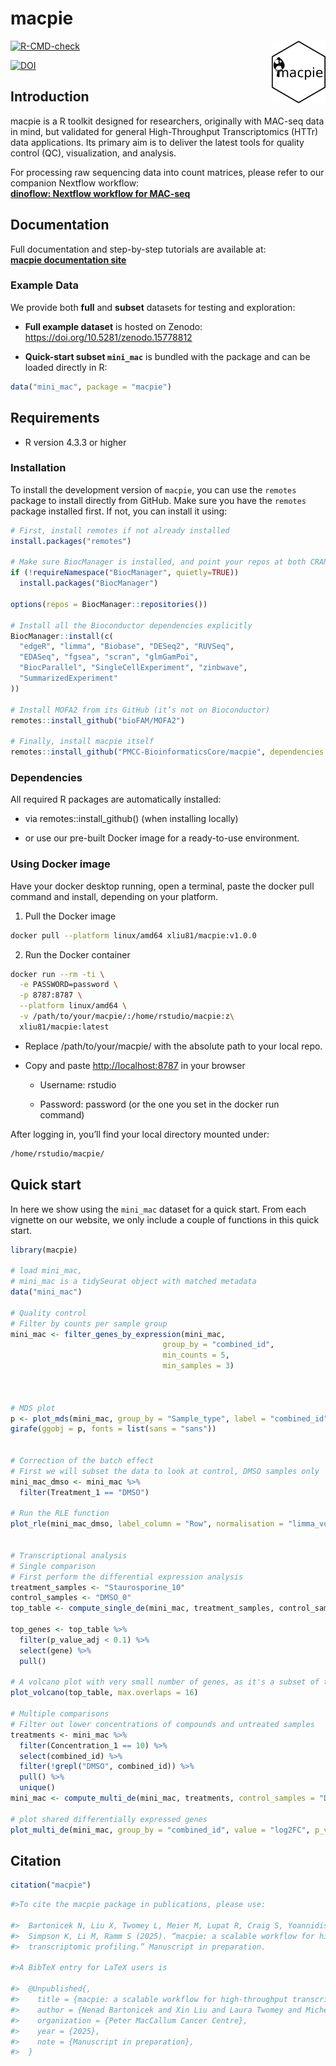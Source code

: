 
<!-- README.md is generated from README.Rmd. Please edit that file -->

# macpie

<img src="docs/logo.png" height="100px" align="right" class="pkgdown-hide"/>

<!-- badges: start -->

[![R-CMD-check](https://github.com/PMCC-BioinformaticsCore/macpie/actions/workflows/r-cmd-check.yaml/badge.svg)](https://github.com/PMCC-BioinformaticsCore/macpie/actions/workflows/r-cmd-check.yaml)

[![DOI](https://zenodo.org/badge/DOI/10.5281/zenodo.15778812.svg)](https://doi.org/10.5281/zenodo.15778812)

<!-- badges: end -->

## Introduction

macpie is a R toolkit designed for researchers, originally with MAC-seq
data in mind, but validated for general High-Throughput Transcriptomics
(HTTr) data applications. Its primary aim is to deliver the latest tools
for quality control (QC), visualization, and analysis.

For processing raw sequencing data into count matrices, please refer to
our companion Nextflow workflow:  
[**dinoflow: Nextflow workflow for
MAC-seq**](https://github.com/PMCC-BioinformaticsCore/dinoflow)

## Documentation

Full documentation and step-by-step tutorials are available at:  
[**macpie documentation
site**](https://pmcc-bioinformaticscore.github.io/macpie/articles/macpie.html)

### Example Data

We provide both **full** and **subset** datasets for testing and
exploration:

- **Full example dataset** is hosted on Zenodo:  
  <https://doi.org/10.5281/zenodo.15778812>

- **Quick-start subset `mini_mac`** is bundled with the package and can
  be loaded directly in R:

``` r
data("mini_mac", package = "macpie")
```

## Requirements

- R version 4.3.3 or higher

### Installation

To install the development version of `macpie`, you can use the
`remotes` package to install directly from GitHub. Make sure you have
the `remotes` package installed first. If not, you can install it using:

``` r
# First, install remotes if not already installed
install.packages("remotes")

# Make sure BiocManager is installed, and point your repos at both CRAN + Bioconductor
if (!requireNamespace("BiocManager", quietly=TRUE))
  install.packages("BiocManager")

options(repos = BiocManager::repositories())

# Install all the Bioconductor dependencies explicitly
BiocManager::install(c(
  "edgeR", "limma", "Biobase", "DESeq2", "RUVSeq",
  "EDASeq", "fgsea", "scran", "glmGamPoi",
  "BiocParallel", "SingleCellExperiment", "zinbwave",
  "SummarizedExperiment"
))

# Install MOFA2 from its GitHub (it’s not on Bioconductor)
remotes::install_github("bioFAM/MOFA2")

# Finally, install macpie itself
remotes::install_github("PMCC-BioinformaticsCore/macpie", dependencies = FALSE)
```

### Dependencies

All required R packages are automatically installed:

- via remotes::install_github() (when installing locally)

- or use our pre-built Docker image for a ready-to-use environment.

### Using Docker image

Have your docker desktop running, open a terminal, paste the docker pull
command and install, depending on your platform.

1.  Pull the Docker image

``` bash
docker pull --platform linux/amd64 xliu81/macpie:v1.0.0
```

2.  Run the Docker container

``` bash
docker run --rm -ti \
  -e PASSWORD=password \
  -p 8787:8787 \
  --platform linux/amd64 \
  -v /path/to/your/macpie/:/home/rstudio/macpie:z\
  xliu81/macpie:latest
```

- Replace /path/to/your/macpie/ with the absolute path to your local
  repo.

- Copy and paste <http://localhost:8787> in your browser

  - Username: rstudio

  - Password: password (or the one you set in the docker run command)

After logging in, you’ll find your local directory mounted under:

``` bash
/home/rstudio/macpie/
```

## Quick start

In here we show using the `mini_mac` dataset for a quick start. From
each vignette on our website, we only include a couple of functions in
this quick start.

``` r
library(macpie)

# load mini_mac, 
# mini_mac is a tidySeurat object with matched metadata
data("mini_mac")

# Quality control
# Filter by counts per sample group
mini_mac <- filter_genes_by_expression(mini_mac,
                                  group_by = "combined_id",
                                  min_counts = 5,
                                  min_samples = 3)



# MDS plot
p <- plot_mds(mini_mac, group_by = "Sample_type", label = "combined_id", n_labels = 30)
girafe(ggobj = p, fonts = list(sans = "sans"))


# Correction of the batch effect
# First we will subset the data to look at control, DMSO samples only
mini_mac_dmso <- mini_mac %>%
  filter(Treatment_1 == "DMSO")

# Run the RLE function
plot_rle(mini_mac_dmso, label_column = "Row", normalisation = "limma_voom")


# Transcriptional analysis
# Single comparison
# First perform the differential expression analysis
treatment_samples <- "Staurosporine_10"
control_samples <- "DMSO_0"
top_table <- compute_single_de(mini_mac, treatment_samples, control_samples, method = "limma_voom")

top_genes <- top_table %>%
  filter(p_value_adj < 0.1) %>%
  select(gene) %>%
  pull()

# A volcano plot with very small number of genes, as it's a subset of the full dataset 
plot_volcano(top_table, max.overlaps = 16)

# Multiple comparisons
# Filter out lower concentrations of compounds and untreated samples
treatments <- mini_mac %>%
  filter(Concentration_1 == 10) %>%
  select(combined_id) %>%
  filter(!grepl("DMSO", combined_id)) %>%
  pull() %>%
  unique()
mini_mac <- compute_multi_de(mini_mac, treatments, control_samples = "DMSO_0", method = "limma_voom", num_cores = 1)

# plot shared differentially expressed genes
plot_multi_de(mini_mac, group_by = "combined_id", value = "log2FC", p_value_cutoff = 0.01, direction="up", n_genes = 5, control = "DMSO_0", by="fc")


```

## Citation

``` r
citation("macpie")
```

``` r
#>To cite the macpie package in publications, please use:

#>  Bartonicek N, Liu X, Twomey L, Meier M, Lupat R, Craig S, Yoannidis D, Li J, Semple T,
#>  Simpson K, Li M, Ramm S (2025). “macpie: a scalable workflow for high-throughput
#>  transcriptomic profiling.” Manuscript in preparation.

#>A BibTeX entry for LaTeX users is

#>  @Unpublished{,
#>    title = {macpie: a scalable workflow for high-throughput transcriptomic profiling},
#>    author = {Nenad Bartonicek and Xin Liu and Laura Twomey and Michelle Meier and Richard Lupat and Stuart Craig and David Yoannidis and #>Jason Li and Tim Semple and Kaylene J Simpson and Mark X Li and Susanne Ramm},
#>    organization = {Peter MacCallum Cancer Centre},
#>    year = {2025},
#>    note = {Manuscript in preparation},
#>  }
```
